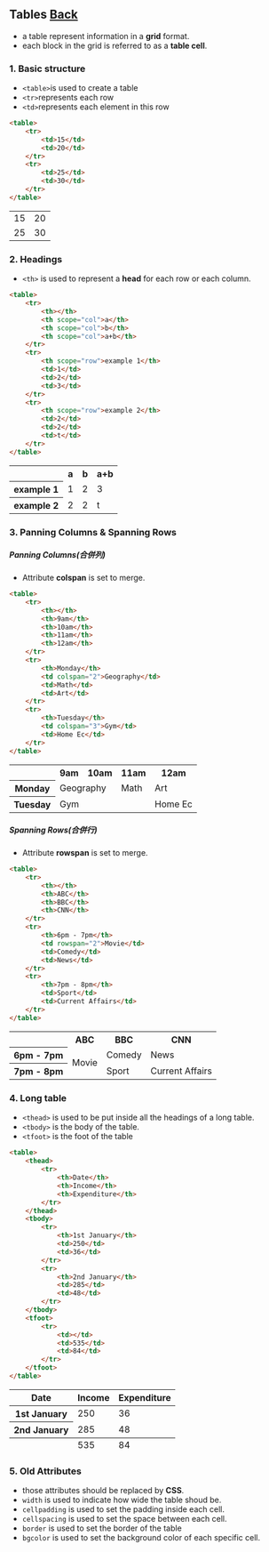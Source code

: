 ## Tables [Back](./../HTML.md)

- a table represent information in a **grid** format.
- each block in the grid is referred to as a **table cell**.

### 1. Basic structure
- ```<table>```is used to create a table
- ```<tr>```represents each row
- ```<td>```represents each element in this row
	
```html
<table>
	<tr>
		<td>15</td>
		<td>20</td>
	</tr>
	<tr>
		<td>25</td>
		<td>30</td>
	</tr>
</table>
```
<table>
	<tr>
		<td>15</td>
		<td>20</td>
	</tr>
	<tr>
		<td>25</td>
		<td>30</td>
	</tr>
</table>





### 2. Headings
- ```<th>``` is used to represent a **head** for each row or each column.

```html
<table>
	<tr>
		<th></th>
		<th scope="col">a</th>
		<th scope="col">b</th>
		<th scope="col">a+b</th>
	</tr>
	<tr>
		<th scope="row">example 1</th>
		<td>1</td>
		<td>2</td>
		<td>3</td>
	</tr>
	<tr>
		<th scope="row">example 2</th>
		<td>2</td>
		<td>2</td>
		<td>t</td>
	</tr>
</table>
```

<table>
	<tr>
		<th></th>
		<th scope="col">a</th>
		<th scope="col">b</th>
		<th scope="col">a+b</th>
	</tr>
	<tr>
		<th scope="row">example 1</th>
		<td>1</td>
		<td>2</td>
		<td>3</td>
	</tr>
	<tr>
		<th scope="row">example 2</th>
		<td>2</td>
		<td>2</td>
		<td>t</td>
	</tr>
</table>

### 3. Panning Columns & Spanning Rows

##### Panning Columns(合併列)

- Attribute **colspan** is set to merge.

```html
<table>
	<tr>
		<th></th>
		<th>9am</th>
		<th>10am</th>
		<th>11am</th>
		<th>12am</th>
	</tr>
	<tr>
		<th>Monday</th>
		<td colspan="2">Geography</td>
		<td>Math</td>
		<td>Art</td>
	</tr>
	<tr>
		<th>Tuesday</th>
		<td colspan="3">Gym</td>
		<td>Home Ec</td>
	</tr>
</table>
```
<table>
	<tr>
		<th></th>
		<th>9am</th>
		<th>10am</th>
		<th>11am</th>
		<th>12am</th>
	</tr>
	<tr>
		<th>Monday</th>
		<td colspan="2">Geography</td>
		<td>Math</td>
		<td>Art</td>
	</tr>
	<tr>
		<th>Tuesday</th>
		<td colspan="3">Gym</td>
		<td>Home Ec</td>
	</tr>
</table>

##### Spanning Rows(合併行)

- Attribute **rowspan** is set to merge.

```html
<table>
	<tr>
		<th></th>
		<th>ABC</th>
		<th>BBC</th>
		<th>CNN</th>
	</tr>
	<tr>
		<th>6pm - 7pm</th>
		<td rowspan="2">Movie</td>
		<td>Comedy</td>
		<td>News</td>
	</tr>
	<tr>
		<th>7pm - 8pm</th>
		<td>Sport</td>
		<td>Current Affairs</td>
	</tr>
</table>
```
<table>
	<tr>
		<th></th>
		<th>ABC</th>
		<th>BBC</th>
		<th>CNN</th>
	</tr>
	<tr>
		<th>6pm - 7pm</th>
		<td rowspan="2">Movie</td>
		<td>Comedy</td>
		<td>News</td>
	</tr>
	<tr>
		<th>7pm - 8pm</th>
		<td>Sport</td>
		<td>Current Affairs</td>
	</tr>
</table>

### 4. Long table

- ```<thead>``` is used to be put inside all the headings of a long table. 
- ```<tbody>``` is the body of the table.
- ```<tfoot>``` is the foot of the table

```html
<table>
	<thead>
		<tr>
			<th>Date</th>
			<th>Income</th>
			<th>Expenditure</th>
		</tr>
	</thead>
	<tbody>
		<tr>
			<th>1st January</th>
			<td>250</td>
			<td>36</td>
		</tr>
		<tr>
			<th>2nd January</th>
			<td>285</td>
			<td>48</td>
		</tr>
	</tbody>
	<tfoot>
		<tr>
			<td></td>
			<td>535</td>
			<td>84</td>
		</tr>
	</tfoot>
</table>
```

<table>
	<thead>
		<tr>
			<th>Date</th>
			<th>Income</th>
			<th>Expenditure</th>
		</tr>
	</thead>
	<tbody>
		<tr>
			<th>1st January</th>
			<td>250</td>
			<td>36</td>
		</tr>
		<tr>
			<th>2nd January</th>
			<td>285</td>
			<td>48</td>
		</tr>
	</tbody>
	<tfoot>
		<tr>
			<td></td>
			<td>535</td>
			<td>84</td>
		</tr>
	</tfoot>
</table>

### 5. Old Attributes
- those attributes should be replaced by **CSS**.
- ```width``` is used to indicate how wide the table shoud be.
- ```cellpadding``` is used to set the padding inside each cell.
- ```cellspacing``` is used to set the space between each cell.
- ```border``` is used to set the border of the table
- ```bgcolor``` is used to set the background color of each specific cell.


